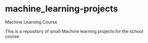 # machine_learning-projects
Machine Learning Course 


This is a repository of small Machine learning projects for the school course. 

